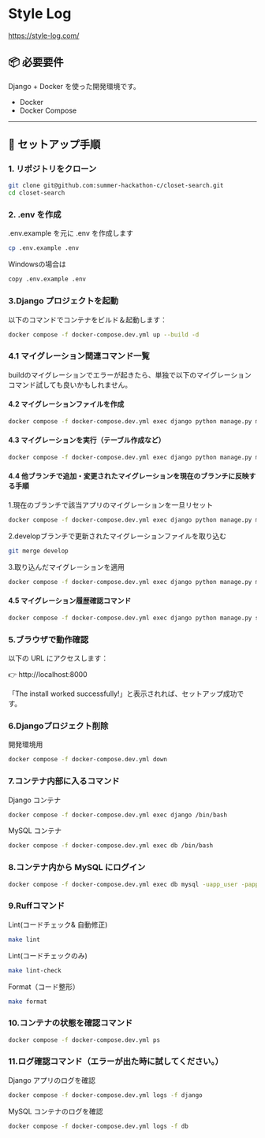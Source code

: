 # Style Log

https://style-log.com/

## 📦 必要要件
Django + Docker を使った開発環境です。

- Docker
- Docker Compose

---

## 🚀 セットアップ手順

### 1. リポジトリをクローン

```bash
git clone git@github.com:summer-hackathon-c/closet-search.git
cd closet-search
```

### 2. .env を作成

.env.example を元に .env を作成します

```bash
cp .env.example .env
```

Windowsの場合は
```bash
copy .env.example .env
```

### 3.Django プロジェクトを起動

以下のコマンドでコンテナをビルド＆起動します：

```bash
docker compose -f docker-compose.dev.yml up --build -d
```

### 4.1 マイグレーション関連コマンド一覧
buildのマイグレーションでエラーが起きたら、単独で以下のマイグレーションコマンド試しても良いかもしれません。

#### 4.2 マイグレーションファイルを作成
```bash
docker compose -f docker-compose.dev.yml exec django python manage.py makemigrations
```

#### 4.3 マイグレーションを実行（テーブル作成など）
```bash
docker compose -f docker-compose.dev.yml exec django python manage.py migrate
```

#### 4.4 他ブランチで追加・変更されたマイグレーションを現在のブランチに反映する手順

1.現在のブランチで該当アプリのマイグレーションを一旦リセット
```bash
docker compose -f docker-compose.dev.yml exec django python manage.py migrate items zero
```

2.developブランチで更新されたマイグレーションファイルを取り込む
```bash
git merge develop
```

3.取り込んだマイグレーションを適用
```bash
docker compose -f docker-compose.dev.yml exec django python manage.py migrate
```

#### 4.5 マイグレーション履歴確認コマンド
```bash
docker compose -f docker-compose.dev.yml exec django python manage.py showmigrations
```

### 5.ブラウザで動作確認
以下の URL にアクセスします：

👉 http://localhost:8000

「The install worked successfully!」と表示されれば、セットアップ成功です。

### 6.Djangoプロジェクト削除

開発環境用
```bash
docker compose -f docker-compose.dev.yml down
```

### 7.コンテナ内部に入るコマンド

Django コンテナ
```bash
docker compose -f docker-compose.dev.yml exec django /bin/bash
```

MySQL コンテナ
```bash
docker compose -f docker-compose.dev.yml exec db /bin/bash
```

### 8.コンテナ内から MySQL にログイン
```bash
docker compose -f docker-compose.dev.yml exec db mysql -uapp_user -papp_pass app_db
```

### 9.Ruffコマンド

Lint(コードチェック& 自動修正)

```bash
make lint
```

Lint(コードチェックのみ)

```bash
make lint-check
```

Format（コード整形）

```bash
make format
```

### 10.コンテナの状態を確認コマンド

```bash
docker compose -f docker-compose.dev.yml ps
```

### 11.ログ確認コマンド（エラーが出た時に試してください。）

Django アプリのログを確認

```bash
docker compose -f docker-compose.dev.yml logs -f django
```

MySQL コンテナのログを確認
```bash
docker compose -f docker-compose.dev.yml logs -f db
```
